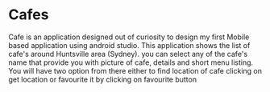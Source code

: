 # Cafes
Cafe is an application designed out of curiosity to design my first Mobile based application using android studio. This application shows the list of cafe's around Huntsville area (Sydney). you can select any of the cafe's name that provide you with picture of cafe, details and short menu listing. You will have two option from there either to find location of cafe clicking on get location or favourite it by clicking on favourite button
